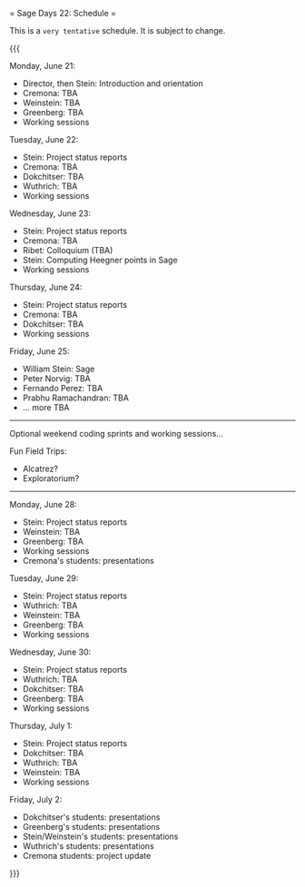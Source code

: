 = Sage Days 22: Schedule =

 This is a ``very tentative`` schedule.  It is subject to change.

{{{

Monday, June 21:
  * Director, then Stein: Introduction and orientation
  * Cremona: TBA
  * Weinstein: TBA
  * Greenberg: TBA
  * Working sessions

Tuesday, June 22:
  * Stein: Project status reports
  * Cremona: TBA
  * Dokchitser: TBA
  * Wuthrich: TBA
  * Working sessions

Wednesday, June 23:
  * Stein: Project status reports
  * Cremona: TBA
  * Ribet: Colloquium (TBA)
  * Stein: Computing Heegner points in Sage
  * Working sessions

Thursday, June 24:
  * Stein: Project status reports
  * Cremona: TBA
  * Dokchitser: TBA
  * Working sessions

Friday, June 25:
  * William Stein: Sage
  * Peter Norvig: TBA
  * Fernando Perez: TBA
  * Prabhu Ramachandran: TBA
  * ... more TBA

----------------------------------------------------

Optional weekend coding sprints and working sessions...

Fun Field Trips:   
   * Alcatrez?
   * Exploratorium?
   
----------------------------------------------------

Monday, June 28: 
  * Stein: Project status reports
  * Weinstein: TBA
  * Greenberg: TBA
  * Working sessions
  * Cremona's students: presentations

Tuesday, June 29: 
  * Stein: Project status reports
  * Wuthrich: TBA
  * Weinstein: TBA
  * Greenberg: TBA
  * Working sessions
  

Wednesday, June 30: 
  * Stein: Project status reports
  * Wuthrich: TBA
  * Dokchitser: TBA
  * Greenberg: TBA
  * Working sessions

Thursday, July 1:
  * Stein: Project status reports
  * Dokchitser: TBA
  * Wuthrich: TBA
  * Weinstein: TBA
  * Working sessions

Friday, July 2:
  * Dokchitser's students: presentations
  * Greenberg's students: presentations
  * Stein/Weinstein's students: presentations
  * Wuthrich's students: presentations
  * Cremona students: project update

}}}
